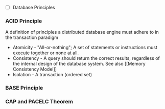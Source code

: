 
- [ ] Database Principles
### ACID Principle

A definition of principles a distributed database engine must adhere to in the transaction paradigm

- Atomicity - "All-or-nothing"; A set of statements or instructions must execute together or none at all.
- Consistency - A query should return the correct results, regardless of the internal design of the database system. See also [[Memory Consistency Model]]
- Isolation - A transaction (ordered set)
### BASE Principle
### CAP and PACELC Theorem





